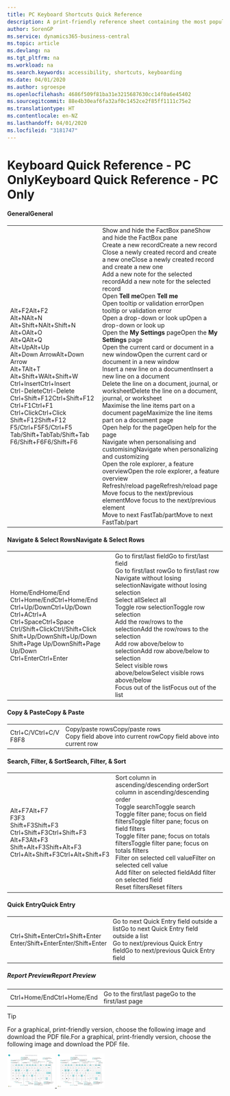 ```yaml
---
title: PC Keyboard Shortcuts Quick Reference
description: A print-friendly reference sheet containing the most popular keyboard shortcuts for PC users.
author: SorenGP
ms.service: dynamics365-business-central
ms.topic: article
ms.devlang: na
ms.tgt_pltfrm: na
ms.workload: na
ms.search.keywords: accessibility, shortcuts, keyboarding
ms.date: 04/01/2020
ms.author: sgroespe
ms.openlocfilehash: 4686f509f81ba31e3215687630cc14f0a6e45402
ms.sourcegitcommit: 88e4b30eaf6fa32af0c1452ce2f85ff1111c75e2
ms.translationtype: HT
ms.contentlocale: en-NZ
ms.lasthandoff: 04/01/2020
ms.locfileid: "3181747"
---
```

# <a name="keyboard-quick-reference---pc-only"></a><span data-ttu-id="47669-103">Keyboard Quick Reference - PC Only</span><span class="sxs-lookup"><span data-stu-id="47669-103">Keyboard Quick Reference - PC Only</span></span>

#### <a name="general"></a><span data-ttu-id="47669-104">General</span><span class="sxs-lookup"><span data-stu-id="47669-104">General</span></span>
|||  
|-|-|
|<span data-ttu-id="47669-105">Alt+F2</span><span class="sxs-lookup"><span data-stu-id="47669-105">Alt+F2</span></span><br /><span data-ttu-id="47669-106">Alt+N</span><span class="sxs-lookup"><span data-stu-id="47669-106">Alt+N</span></span><br /><span data-ttu-id="47669-107">Alt+Shift+N</span><span class="sxs-lookup"><span data-stu-id="47669-107">Alt+Shift+N</span></span><br /><span data-ttu-id="47669-108">Alt+O</span><span class="sxs-lookup"><span data-stu-id="47669-108">Alt+O</span></span><br /><span data-ttu-id="47669-109">Alt+Q</span><span class="sxs-lookup"><span data-stu-id="47669-109">Alt+Q</span></span><br /><span data-ttu-id="47669-110">Alt+Up</span><span class="sxs-lookup"><span data-stu-id="47669-110">Alt+Up</span></span><br /><span data-ttu-id="47669-111">Alt+Down Arrow</span><span class="sxs-lookup"><span data-stu-id="47669-111">Alt+Down Arrow</span></span><br /><span data-ttu-id="47669-112">Alt+T</span><span class="sxs-lookup"><span data-stu-id="47669-112">Alt+T</span></span><br /><span data-ttu-id="47669-113">Alt+Shift+W</span><span class="sxs-lookup"><span data-stu-id="47669-113">Alt+Shift+W</span></span><br /><span data-ttu-id="47669-114">Ctrl+Insert</span><span class="sxs-lookup"><span data-stu-id="47669-114">Ctrl+Insert</span></span><br /><span data-ttu-id="47669-115">Ctrl-Delete</span><span class="sxs-lookup"><span data-stu-id="47669-115">Ctrl-Delete</span></span><br /><span data-ttu-id="47669-116">Ctrl+Shift+F12</span><span class="sxs-lookup"><span data-stu-id="47669-116">Ctrl+Shift+F12</span></span><br /><span data-ttu-id="47669-117">Ctrl+F1</span><span class="sxs-lookup"><span data-stu-id="47669-117">Ctrl+F1</span></span><br /><span data-ttu-id="47669-118">Ctrl+Click</span><span class="sxs-lookup"><span data-stu-id="47669-118">Ctrl+Click</span></span><br /><span data-ttu-id="47669-119">Shift+F12</span><span class="sxs-lookup"><span data-stu-id="47669-119">Shift+F12</span></span><br /><span data-ttu-id="47669-120">F5/Ctrl+F5</span><span class="sxs-lookup"><span data-stu-id="47669-120">F5/Ctrl+F5</span></span><br /><span data-ttu-id="47669-121">Tab/Shift+Tab</span><span class="sxs-lookup"><span data-stu-id="47669-121">Tab/Shift+Tab</span></span><br /><span data-ttu-id="47669-122">F6/Shift+F6</span><span class="sxs-lookup"><span data-stu-id="47669-122">F6/Shift+F6</span></span><br />|<span data-ttu-id="47669-123">Show and hide the FactBox pane</span><span class="sxs-lookup"><span data-stu-id="47669-123">Show and hide the FactBox pane</span></span><br /><span data-ttu-id="47669-124">Create a new record</span><span class="sxs-lookup"><span data-stu-id="47669-124">Create a new record</span></span><br /><span data-ttu-id="47669-125">Close a newly created record and create a new one</span><span class="sxs-lookup"><span data-stu-id="47669-125">Close a newly created record and create a new one</span></span><br /><span data-ttu-id="47669-126">Add a new note for the selected record</span><span class="sxs-lookup"><span data-stu-id="47669-126">Add a new note for the selected record</span></span><br /><span data-ttu-id="47669-127">Open **Tell me**</span><span class="sxs-lookup"><span data-stu-id="47669-127">Open **Tell me**</span></span><br /><span data-ttu-id="47669-128">Open tooltip or validation error</span><span class="sxs-lookup"><span data-stu-id="47669-128">Open tooltip or validation error</span></span><br /><span data-ttu-id="47669-129">Open a drop-down or look up</span><span class="sxs-lookup"><span data-stu-id="47669-129">Open a drop-down or look up</span></span><br /><span data-ttu-id="47669-130">Open the **My Settings** page</span><span class="sxs-lookup"><span data-stu-id="47669-130">Open the **My Settings** page</span></span><br /><span data-ttu-id="47669-131">Open the current card or document in a new window</span><span class="sxs-lookup"><span data-stu-id="47669-131">Open the current card or document in a new window</span></span><br /><span data-ttu-id="47669-132">Insert a new line on a document</span><span class="sxs-lookup"><span data-stu-id="47669-132">Insert a new line on a document</span></span><br /><span data-ttu-id="47669-133">Delete the line on a document, journal, or worksheet</span><span class="sxs-lookup"><span data-stu-id="47669-133">Delete the line on a document, journal, or worksheet</span></span><br /><span data-ttu-id="47669-134">Maximise the line items part on a document page</span><span class="sxs-lookup"><span data-stu-id="47669-134">Maximize the line items part on a document page</span></span><br /><span data-ttu-id="47669-135">Open help for the page</span><span class="sxs-lookup"><span data-stu-id="47669-135">Open help for the page</span></span><br /><span data-ttu-id="47669-136">Navigate when personalising and customising</span><span class="sxs-lookup"><span data-stu-id="47669-136">Navigate when personalizing and customizing</span></span><br /><span data-ttu-id="47669-137">Open the role explorer, a feature overview</span><span class="sxs-lookup"><span data-stu-id="47669-137">Open the role explorer, a feature overview</span></span><br /><span data-ttu-id="47669-138">Refresh/reload page</span><span class="sxs-lookup"><span data-stu-id="47669-138">Refresh/reload page</span></span><br /><span data-ttu-id="47669-139">Move focus to the next/previous element</span><span class="sxs-lookup"><span data-stu-id="47669-139">Move focus to the next/previous element</span></span><br /><span data-ttu-id="47669-140">Move to next FastTab/part</span><span class="sxs-lookup"><span data-stu-id="47669-140">Move to next FastTab/part</span></span>|

#### <a name="navigate--select-rows"></a><span data-ttu-id="47669-141">Navigate & Select Rows</span><span class="sxs-lookup"><span data-stu-id="47669-141">Navigate & Select Rows</span></span>
|||
|-|-|
|<span data-ttu-id="47669-142">Home/End</span><span class="sxs-lookup"><span data-stu-id="47669-142">Home/End</span></span><br /><span data-ttu-id="47669-143">Ctrl+Home/End</span><span class="sxs-lookup"><span data-stu-id="47669-143">Ctrl+Home/End</span></span> <br /><span data-ttu-id="47669-144">Ctrl+Up/Down</span><span class="sxs-lookup"><span data-stu-id="47669-144">Ctrl+Up/Down</span></span><br /><span data-ttu-id="47669-145">Ctrl+A</span><span class="sxs-lookup"><span data-stu-id="47669-145">Ctrl+A</span></span> <br /><span data-ttu-id="47669-146">Ctrl+Space</span><span class="sxs-lookup"><span data-stu-id="47669-146">Ctrl+Space</span></span><br /><span data-ttu-id="47669-147">Ctrl/Shift+Click</span><span class="sxs-lookup"><span data-stu-id="47669-147">Ctrl/Shift+Click</span></span><br /><span data-ttu-id="47669-148">Shift+Up/Down</span><span class="sxs-lookup"><span data-stu-id="47669-148">Shift+Up/Down</span></span><br /><span data-ttu-id="47669-149">Shift+Page Up/Down</span><span class="sxs-lookup"><span data-stu-id="47669-149">Shift+Page Up/Down</span></span><br /><span data-ttu-id="47669-150">Ctrl+Enter</span><span class="sxs-lookup"><span data-stu-id="47669-150">Ctrl+Enter</span></span>|<span data-ttu-id="47669-151">Go to first/last field</span><span class="sxs-lookup"><span data-stu-id="47669-151">Go to first/last field</span></span><br /><span data-ttu-id="47669-152">Go to first/last row</span><span class="sxs-lookup"><span data-stu-id="47669-152">Go to first/last row</span></span><br /><span data-ttu-id="47669-153">Navigate without losing selection</span><span class="sxs-lookup"><span data-stu-id="47669-153">Navigate without losing selection</span></span><br /><span data-ttu-id="47669-154">Select all</span><span class="sxs-lookup"><span data-stu-id="47669-154">Select all</span></span><br /><span data-ttu-id="47669-155">Toggle row selection</span><span class="sxs-lookup"><span data-stu-id="47669-155">Toggle row selection</span></span><br /> <span data-ttu-id="47669-156">Add the row/rows to the selection</span><span class="sxs-lookup"><span data-stu-id="47669-156">Add the row/rows to the selection</span></span><br /><span data-ttu-id="47669-157">Add row above/below to selection</span><span class="sxs-lookup"><span data-stu-id="47669-157">Add row above/below to selection</span></span><br /><span data-ttu-id="47669-158">Select visible rows above/below</span><span class="sxs-lookup"><span data-stu-id="47669-158">Select visible rows above/below</span></span> <br /><span data-ttu-id="47669-159">Focus out of the list</span><span class="sxs-lookup"><span data-stu-id="47669-159">Focus out of the list</span></span>|

#### <a name="copy--paste"></a><span data-ttu-id="47669-160">Copy & Paste</span><span class="sxs-lookup"><span data-stu-id="47669-160">Copy & Paste</span></span>
|||
|-|-|
|<span data-ttu-id="47669-161">Ctrl+C/V</span><span class="sxs-lookup"><span data-stu-id="47669-161">Ctrl+C/V</span></span><br /><span data-ttu-id="47669-162">F8</span><span class="sxs-lookup"><span data-stu-id="47669-162">F8</span></span>|<span data-ttu-id="47669-163">Copy/paste rows</span><span class="sxs-lookup"><span data-stu-id="47669-163">Copy/paste rows</span></span><br /><span data-ttu-id="47669-164">Copy field above into current row</span><span class="sxs-lookup"><span data-stu-id="47669-164">Copy field above into current row</span></span>|

#### <a name="search-filter--sort"></a><span data-ttu-id="47669-165">Search, Filter, & Sort</span><span class="sxs-lookup"><span data-stu-id="47669-165">Search, Filter, & Sort</span></span>
|||
|-|-|
|<span data-ttu-id="47669-166">Alt+F7</span><span class="sxs-lookup"><span data-stu-id="47669-166">Alt+F7</span></span><br /><span data-ttu-id="47669-167">F3</span><span class="sxs-lookup"><span data-stu-id="47669-167">F3</span></span><br /><span data-ttu-id="47669-168">Shift+F3</span><span class="sxs-lookup"><span data-stu-id="47669-168">Shift+F3</span></span><br /><span data-ttu-id="47669-169">Ctrl+Shift+F3</span><span class="sxs-lookup"><span data-stu-id="47669-169">Ctrl+Shift+F3</span></span><br /><span data-ttu-id="47669-170">Alt+F3</span><span class="sxs-lookup"><span data-stu-id="47669-170">Alt+F3</span></span><br /><span data-ttu-id="47669-171">Shift+Alt+F3</span><span class="sxs-lookup"><span data-stu-id="47669-171">Shift+Alt+F3</span></span><br /><span data-ttu-id="47669-172">Ctrl+Alt+Shift+F3</span><span class="sxs-lookup"><span data-stu-id="47669-172">Ctrl+Alt+Shift+F3</span></span>|<span data-ttu-id="47669-173">Sort column in ascending/descending order</span><span class="sxs-lookup"><span data-stu-id="47669-173">Sort column in ascending/descending order</span></span><br /><span data-ttu-id="47669-174">Toggle search</span><span class="sxs-lookup"><span data-stu-id="47669-174">Toggle search</span></span><br /><span data-ttu-id="47669-175">Toggle filter pane; focus on field filters</span><span class="sxs-lookup"><span data-stu-id="47669-175">Toggle filter pane; focus on field filters</span></span><br /><span data-ttu-id="47669-176">Toggle filter pane; focus on totals filters</span><span class="sxs-lookup"><span data-stu-id="47669-176">Toggle filter pane; focus on totals filters</span></span><br /><span data-ttu-id="47669-177">Filter on selected cell value</span><span class="sxs-lookup"><span data-stu-id="47669-177">Filter on selected cell value</span></span><br /><span data-ttu-id="47669-178">Add filter on selected field</span><span class="sxs-lookup"><span data-stu-id="47669-178">Add filter on selected field</span></span><br /><span data-ttu-id="47669-179">Reset filters</span><span class="sxs-lookup"><span data-stu-id="47669-179">Reset filters</span></span>|

#### <a name="quick-entry"></a><span data-ttu-id="47669-180">Quick Entry</span><span class="sxs-lookup"><span data-stu-id="47669-180">Quick Entry</span></span>
|||
|-|-|
|<span data-ttu-id="47669-181">Ctrl+Shift+Enter</span><span class="sxs-lookup"><span data-stu-id="47669-181">Ctrl+Shift+Enter</span></span><br /><span data-ttu-id="47669-182">Enter/Shift+Enter</span><span class="sxs-lookup"><span data-stu-id="47669-182">Enter/Shift+Enter</span></span>|<span data-ttu-id="47669-183">Go to next Quick Entry field outside a list</span><span class="sxs-lookup"><span data-stu-id="47669-183">Go to next Quick Entry field outside a list</span></span><br /><span data-ttu-id="47669-184">Go to next/previous Quick Entry field</span><span class="sxs-lookup"><span data-stu-id="47669-184">Go to next/previous Quick Entry field</span></span>|


##### <a name="report-preview"></a><span data-ttu-id="47669-185">Report Preview</span><span class="sxs-lookup"><span data-stu-id="47669-185">Report Preview</span></span>
|||
|-|-|
|<span data-ttu-id="47669-186">Ctrl+Home/End</span><span class="sxs-lookup"><span data-stu-id="47669-186">Ctrl+Home/End</span></span>|<span data-ttu-id="47669-187">Go to the first/last page</span><span class="sxs-lookup"><span data-stu-id="47669-187">Go to the first/last page</span></span>|

> [!TIP]
> <span data-ttu-id="47669-188">For a graphical, print-friendly version, choose the following image and download the PDF file.</span><span class="sxs-lookup"><span data-stu-id="47669-188">For a graphical, print-friendly version, choose the following image and download the PDF file.</span></span>
>
> <span data-ttu-id="47669-189">[ ![](media/keyboard_shortcut_inline.png) ](media/keyboard_shortcuts.pdf)</span><span class="sxs-lookup"><span data-stu-id="47669-189">[ ![](media/keyboard_shortcut_inline.png) ](media/keyboard_shortcuts.pdf)</span></span>
